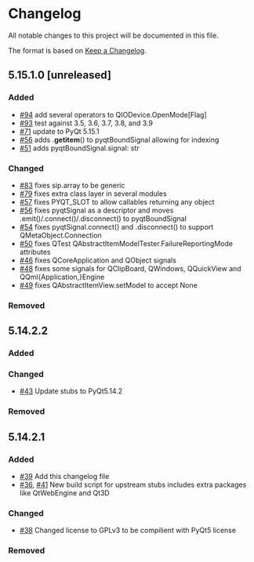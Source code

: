 # Changelog

All notable changes to this project will be documented in this file.

The format is based on [Keep a Changelog](https://keepachangelog.com/en/1.0.0/).

## 5.15.1.0 [unreleased]

### Added
* [#94](https://github.com/stlehmann/PyQt5-stubs/pull/94) add several operators to QIODevice.OpenMode\[Flag\]
* [#93](https://github.com/stlehmann/PyQt5-stubs/pull/93) test against 3.5, 3.6, 3.7, 3.8, and 3.9
* [#71](https://github.com/stlehmann/PyQt5-stubs/pull/71) update to PyQt 5.15.1
* [#56](https://github.com/stlehmann/PyQt5-stubs/pull/56) adds .__getitem__() to pyqtBoundSignal allowing for indexing
* [#51](https://github.com/stlehmann/PyQt5-stubs/pull/51) adds pyqtBoundSignal.signal: str

### Changed
* [#83](https://github.com/stlehmann/PyQt5-stubs/pull/83) fixes sip.array to be generic
* [#79](https://github.com/stlehmann/PyQt5-stubs/pull/79) fixes extra class layer in several modules
* [#57](https://github.com/stlehmann/PyQt5-stubs/pull/57) fixes PYQT_SLOT to allow callables returning any object
* [#56](https://github.com/stlehmann/PyQt5-stubs/pull/56) fixes pyqtSignal as a descriptor and moves .emit()/.connect()/.disconnect() to pyqtBoundSignal
* [#54](https://github.com/stlehmann/PyQt5-stubs/pull/54) fixes pyqtSignal.connect() and .disconnect() to support QMetaObject.Connection
* [#50](https://github.com/stlehmann/PyQt5-stubs/pull/50) fixes QTest QAbstractItemModelTester.FailureReportingMode attributes
* [#46](https://github.com/stlehmann/PyQt5-stubs/pull/46) fixes QCoreApplication and QObject signals
* [#48](https://github.com/stlehmann/PyQt5-stubs/pull/48) fixes some signals for QClipBoard, QWindows, QQuickView and QQml{Application,}Engine
* [#49](https://github.com/stlehmann/PyQt5-stubs/pull/49) fixes QAbstractItemView.setModel to accept None

### Removed

## 5.14.2.2

### Added

### Changed
* [#43](https://github.com/stlehmann/PyQt5-stubs/pull/43) Update stubs to PyQt5.14.2

### Removed

## 5.14.2.1

### Added
* [#39](https://github.com/stlehmann/PyQt5-stubs/pull/39) Add this changelog file
* [#36](https://github.com/stlehmann/PyQt5-stubs/pull/36), [#41](https://github.com/stlehmann/PyQt5-stubs/pull/41
) New build script for upstream stubs includes extra
 packages
like QtWebEngine and Qt3D

### Changed
* [#38](https://github.com/stlehmann/PyQt5-stubs/pull/38) Changed license to GPLv3 to be compilient with PyQt5 license

### Removed
